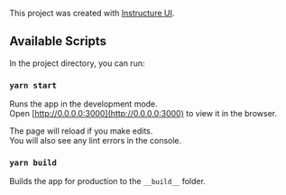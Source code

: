 This project was created with [Instructure UI](https://instructure.design).

## Available Scripts

In the project directory, you can run:

### `yarn start`

Runs the app in the development mode.<br>
Open [http://0.0.0.0:3000](http://0.0.0.0:3000) to view it in the browser.

The page will reload if you make edits.<br>
You will also see any lint errors in the console.

### `yarn build`

Builds the app for production to the `__build__` folder.
